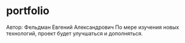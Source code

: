 # portfolio

Автор: Фельдман Евгений Александрович
По мере изучения новых технологий, проект будет улучшаться и дополняться.
